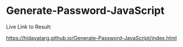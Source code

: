 # Generate-Password-JavaScript
Live Link to Result: 

https://hidayatarg.github.io/Generate-Password-JavaScript/index.html

